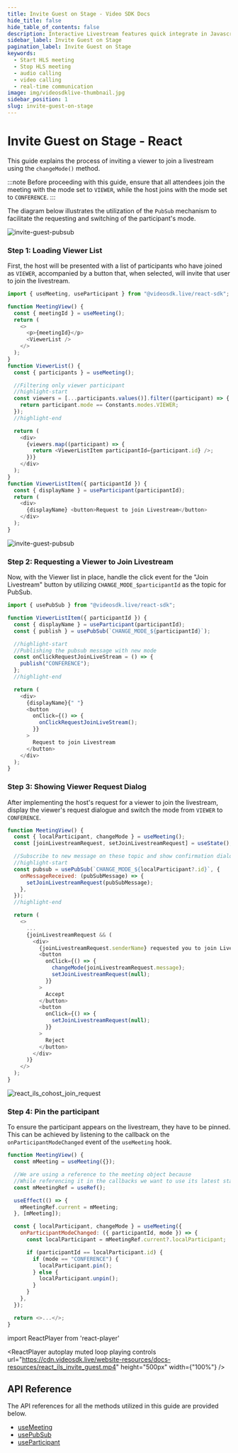 ```yaml
---
title: Invite Guest on Stage - Video SDK Docs
hide_title: false
hide_table_of_contents: false
description: Interactive Livestream features quick integrate in Javascript, React JS, Android, IOS, React Native, Flutter with Video SDK to add live video & audio conferencing to your applications.
sidebar_label: Invite Guest on Stage
pagination_label: Invite Guest on Stage
keywords:
  - Start HLS meeting
  - Stop HLS meeting
  - audio calling
  - video calling
  - real-time communication
image: img/videosdklive-thumbnail.jpg
sidebar_position: 1
slug: invite-guest-on-stage
---
```


# Invite Guest on Stage - React

This guide explains the process of inviting a viewer to join a livestream using the `changeMode()` method.

:::note
Before proceeding with this guide, ensure that all attendees join the meeting with the mode set to `VIEWER`, while the host joins with the mode set to `CONFERENCE`.
:::

The diagram below illustrates the utilization of the `PubSub` mechanism to facilitate the requesting and switching of the participant's mode.

![invite-guest-pubsub](https://cdn.videosdk.live/website-resources/docs-resources/invite_guest_pubsub.png)

### Step 1: Loading Viewer List

First, the host will be presented with a list of participants who have joined as `VIEWER`, accompanied by a button that, when selected, will invite that user to join the livestream.

```js
import { useMeeting, useParticipant } from "@videosdk.live/react-sdk";

function MeetingView() {
  const { meetingId } = useMeeting();
  return (
    <>
      <p>{meetingId}</p>
      <ViewerList />
    </>
  );
}
function ViewerList() {
  const { participants } = useMeeting();

  //Filtering only viewer participant
  //highlight-start
  const viewers = [...participants.values()].filter((participant) => {
    return participant.mode == Constants.modes.VIEWER;
  });
  //highlight-end

  return (
    <div>
      {viewers.map((participant) => {
        return <ViewerListItem participantId={participant.id} />;
      })}
    </div>
  );
}
function ViewerListItem({ participantId }) {
  const { displayName } = useParticipant(participantId);
  return (
    <div>
      {displayName} <button>Request to join Livestream</button>
    </div>
  );
}
```

![invite-guest-pubsub](https://cdn.videosdk.live/website-resources/docs-resources/react_ils_viewer_list.png)

### Step 2: Requesting a Viewer to Join Livestream

Now, with the Viewer list in place, handle the click event for the "Join Livestream" button by utilizing `CHANGE_MODE_$participantId` as the topic for PubSub.

```js
import { usePubSub } from "@videosdk.live/react-sdk";

function ViewerListItem({ participantId }) {
  const { displayName } = useParticipant(participantId);
  const { publish } = usePubSub(`CHANGE_MODE_${participantId}`);

  //highlight-start
  //Publishing the pubsub message with new mode
  const onClickRequestJoinLiveStream = () => {
    publish("CONFERENCE");
  };
  //highlight-end

  return (
    <div>
      {displayName}{" "}
      <button
        onClick={() => {
          onClickRequestJoinLiveStream();
        }}
      >
        Request to join Livestream
      </button>
    </div>
  );
}
```

### Step 3: Showing Viewer Request Dialog

After implementing the host's request for a viewer to join the livestream, display the viewer's request dialogue and switch the mode from `VIEWER` to `CONFERENCE`.

```js
function MeetingView() {
  const { localParticipant, changeMode } = useMeeting();
  const [joinLivestreamRequest, setJoinLivestreamRequest] = useState();

  //Subscribe to new message on these topic and show confirmation dialog.
  //highlight-start
  const pubsub = usePubSub(`CHANGE_MODE_${localParticipant?.id}`, {
    onMessageReceived: (pubSubMessage) => {
      setJoinLivestreamRequest(pubSubMessage);
    },
  });
  //highlight-end

  return (
    <>
      ...
      {joinLivestreamRequest && (
        <div>
          {joinLivestreamRequest.senderName} requested you to join Livestream
          <button
            onClick={() => {
              changeMode(joinLivestreamRequest.message);
              setJoinLivestreamRequest(null);
            }}
          >
            Accept
          </button>
          <button
            onClick={() => {
              setJoinLivestreamRequest(null);
            }}
          >
            Reject
          </button>
        </div>
      )}
    </>
  );
}
```

![react_ils_cohost_join_request](https://cdn.videosdk.live/website-resources/docs-resources/react_ils_cohost_join_request.png)

### Step 4: Pin the participant

To ensure the participant appears on the livestream, they have to be pinned. This can be achieved by listening to the callback on the `onParticipantModeChanged` event of the `useMeeting` hook.

```js
function MeetingView() {
  const mMeeting = useMeeting({});

  //We are using a reference to the meeting object because
  //While referencing it in the callbacks we want to use its latest state
  const mMeetingRef = useRef();

  useEffect(() => {
    mMeetingRef.current = mMeeting;
  }, [mMeeting]);

  const { localParticipant, changeMode } = useMeeting({
    onParticipantModeChanged: ({ participantId, mode }) => {
      const localParticipant = mMeetingRef.current?.localParticipant;

      if (participantId == localParticipant.id) {
        if (mode == "CONFERENCE") {
          localParticipant.pin();
        } else {
          localParticipant.unpin();
        }
      }
    },
  });

  return <>...</>;
}
```

import ReactPlayer from 'react-player'

<div style={{textAlign: 'center'}}>

<ReactPlayer autoplay muted loop playing controls url="https://cdn.videosdk.live/website-resources/docs-resources/react_ils_invite_guest.mp4" height="500px" width={"100%"} />

</div>

## API Reference

The API references for all the methods utilized in this guide are provided below.

- [useMeeting](/react/api/sdk-reference/use-meeting/introduction)
- [usePubSub](/react/api/sdk-reference/use-pubsub)
- [useParticipant](/react/api/sdk-reference/use-participant/introduction)
